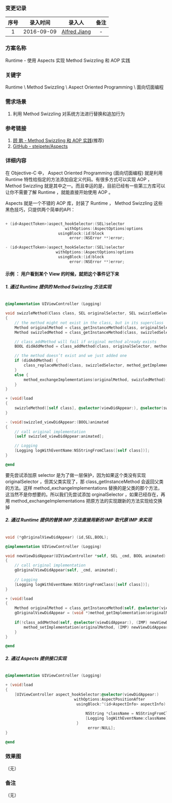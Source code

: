 ### 变更记录

| 序号 | 录入时间 | 录入人 | 备注 |
|:--------:|:--------:|:--------:|:--------:|
| 1 | 2016-09-09 | [Alfred Jiang](https://github.com/viktyz) | - |

### 方案名称

Runtime - 使用 Aspects 实现 Method Swizzling 和 AOP 实践

### 关键字

Runtime \ Method Swizzling \ Aspect Oriented Programming \ 面向切面编程

### 需求场景

1. 利用 Method Swizzling 对系统方法进行替换和追加行为

### 参考链接

1. [顾 鹏 - Method Swizzling 和 AOP 实践](http://tech.glowing.com/cn/method-swizzling-aop/)(推荐)
2. [GitHub - steipete/Aspects](https://github.com/steipete/Aspects)

### 详细内容

在 Objective-C 中， Aspect Oriented Programming (面向切面编程) 就是利用 Runtime 特性给指定的方法添加自定义代码。有很多方式可以实现 AOP ，Method Swizzling 就是其中之一。而且幸运的是，目前已经有一些第三方库可以让你不需要了解 Runtime ，就能直接开始使用 AOP 。

Aspects 就是一个不错的 AOP 库，封装了 Runtime ， Method Swizzling 这些黑色技巧，只提供两个简单的API：

```objectivec

+ (id<AspectToken>)aspect_hookSelector:(SEL)selector
                          withOptions:(AspectOptions)options
                       usingBlock:(id)block
                            error:(NSError **)error;

- (id<AspectToken>)aspect_hookSelector:(SEL)selector
                      withOptions:(AspectOptions)options
                       usingBlock:(id)block
                            error:(NSError **)error;

```

#### 示例 ： 用户看到某个 View 的时候，就把这个事件记下来

##### 1. 通过 Runtime 提供的 Method Swizzling 方法实现

```objectivec

@implementation UIViewController (Logging)

void swizzleMethod(Class class, SEL originalSelector, SEL swizzledSelector)  
{
    // the method might not exist in the class, but in its superclass
    Method originalMethod = class_getInstanceMethod(class, originalSelector);
    Method swizzledMethod = class_getInstanceMethod(class, swizzledSelector);

    // class_addMethod will fail if original method already exists
    BOOL didAddMethod = class_addMethod(class, originalSelector, method_getImplementation(swizzledMethod), method_getTypeEncoding(swizzledMethod));

    // the method doesn’t exist and we just added one
    if (didAddMethod) {
        class_replaceMethod(class, swizzledSelector, method_getImplementation(originalMethod), method_getTypeEncoding(originalMethod));
    } 
    else {
        method_exchangeImplementations(originalMethod, swizzledMethod);
    }
}

+ (void)load
{
    swizzleMethod([self class], @selector(viewDidAppear:), @selector(swizzled_viewDidAppear:));
}

- (void)swizzled_viewDidAppear:(BOOL)animated
{
    // call original implementation
    [self swizzled_viewDidAppear:animated];

    // Logging
    [Logging logWithEventName:NSStringFromClass([self class])];
}

@end

```

要先尝试添加原 selector 是为了做一层保护，因为如果这个类没有实现 originalSelector ，但其父类实现了，那 class_getInstanceMethod 会返回父类的方法。这样 method_exchangeImplementations 替换的是父类的那个方法，这当然不是你想要的。所以我们先尝试添加 orginalSelector ，如果已经存在，再用 method_exchangeImplementations 把原方法的实现跟新的方法实现给交换掉

##### 2. 通过 Runtime 提供的替换 IMP 方法直接用新的 IMP 取代原 IMP 来实现

```objectivec

void (*gOriginalViewDidAppear) (id,SEL,BOOL);

@implementation UIViewController (Logging)

void newViewDidAppear(UIViewController *self, SEL _cmd, BOOL animated)
{
    // call original implementation
    gOriginalViewDidAppear(self, _cmd, animated);
    
    // Logging
    [Logging logWithEventName:NSStringFromClass([self class])];
}

+ (void)load
{
    Method originalMethod = class_getInstanceMethod(self, @selector(viewDidAppear:));
    gOriginalViewDidAppear = (void *)method_getImplementation(originalMethod);
    
    if(!class_addMethod(self, @selector(viewDidAppear:), (IMP) newViewDidAppear, method_getTypeEncoding(originalMethod))) {
        method_setImplementation(originalMethod, (IMP) newViewDidAppear);
    }
}

@end

```

##### 2. 通过 Aspects 提供接口实现

```objectivec

@implementation UIViewController (Logging)

+ (void)load
{
    [UIViewController aspect_hookSelector:@selector(viewDidAppear:)
                              withOptions:AspectPositionAfter
                               usingBlock:^(id<AspectInfo> aspectInfo) {
                                   
                                   NSString *className = NSStringFromClass([[aspectInfo instance] class]);
                                   [Logging logWithEventName:className];
                               }
                                    error:NULL];
}

@end

```

### 效果图
（无）

### 备注
（无）